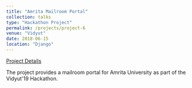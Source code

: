 ```yaml
---
title: "Amrita Mailroom Portal"
collection: talks
type: "Hackathon Project"
permalink: /projects/project-6
venue: "Vidyut"
date: 2018-06-15
location: "Django"
---
```

[Project Details](https://github.com/BhanuPrakashNani/Vidyut-Hackathon)

The project provides a mailroom portal for Amrita University as part of the Vidyut'19 Hackathon.
